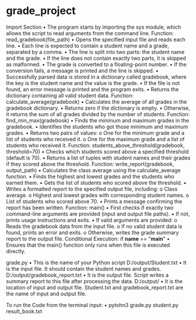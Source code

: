 # grade_project
Import Section
•	The program starts by importing the sys module, which allows the script to read arguments from the command line.
Function: read_gradebook(file_path)
•	Opens the specified input file and reads each line.
•	Each line is expected to contain a student name and a grade, separated by a comma.
•	The line is split into two parts: the student name and the grade.
•	If the line does not contain exactly two parts, it is skipped as malformed.
•	The grade is converted to a floating-point number.
•	If the conversion fails, a message is printed and the line is skipped.
•	Successfully parsed data is stored in a dictionary called gradebook, where the key is the student name and the value is the grade.
•	If the file is not found, an error message is printed and the program exits.
•	Returns the dictionary containing all valid student data.
Function: calculate_average(gradebook)
•	Calculates the average of all grades in the gradebook dictionary.
•	Returns zero if the dictionary is empty.
•	Otherwise, it returns the sum of all grades divided by the number of students.
Function: find_min_max(gradebook)
•	Finds the minimum and maximum grades in the gradebook.
•	Identifies the students who got those minimum and maximum grades.
•	Returns two pairs of values:
o	One for the minimum grade and a list of students who received it.
o	One for the maximum grade and a list of students who received it.
Function: students_above_threshold(gradebook, threshold=70)
•	Checks which students scored above a specified threshold (default is 70).
•	Returns a list of tuples with student names and their grades if they scored above the threshold.
Function: write_report(gradebook, output_path)
•	Calculates the class average using the calculate_average function.
•	Finds the highest and lowest grades and the students who earned them.
•	Gets the list of students who scored above the threshold.
•	Writes a formatted report to the specified output file, including:
o	Class average.
o	Highest and lowest grades with corresponding student names.
o	List of students who scored above 70.
•	Prints a message confirming the report has been written.
Function: main()
•	First checks if exactly two command-line arguments are provided (input and output file paths).
•	If not, prints usage instructions and exits.
•	If valid arguments are provided:
o	Reads the gradebook data from the input file.
o	If no valid student data is found, prints an error and exits.
o	Otherwise, writes the grade summary report to the output file.
Conditional Execution: if __name__ == "__main__"
•	Ensures that the main() function only runs when this file is executed directly.
 
grade.py
•	This is the name of your Python script
D:/output/Student.txt
•	It is the input file. It should contain the student names and grades.
D:/output/gradebook_report.txt
•	It is the output file. Script writes a summary report to this file after processing the data.
D:/output/
•	It is the location of input and output file. 
Student.txt and gradebook_report.txt are the name of input and output file.

To run the Code from the terminal input: 
•	  pytohn3 grade.py student.py result_book.txt 

